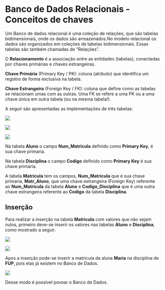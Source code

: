 # Banco de Dados Relacionais - Conceitos de chaves

Um Banco de dados relacional é uma coleção de relações, que são tabelas bidimensionais, onde os dados são armazenados.No modelo relacional os dados são organizados em coleções de tabelas bidimensionais. Essas tabelas são também chamadas de “Relações”.  

O **Relacionamento** é a associação entre as entidades (tabelas), conectadas por chaves primárias e chaves estrangeiras.  

**Chave Primária** (Primary Key / PK): coluna (atributo) que identifica um registro de forma exclusiva na tabela.  

**Chave Estrangeira** (Foreign Key / FK): coluna que define como as tabelas se relacionam umas com as outras. Uma FK se refere a uma PK ou a uma chave única em outra tabela (ou na mesma tabela!).  

A seguir são apresentadas as implementações de três tabelas:  

![](https://github.com/ciencia-de-dados-pratica/GEAM-basico/blob/master/2020/Bruno-Bacos-de-Dados-Relacionais-Conceitos-de-Chaves/Imagens/Imagem%201.png) 

![](https://github.com/ciencia-de-dados-pratica/GEAM-basico/blob/master/2020/Bruno-Bacos-de-Dados-Relacionais-Conceitos-de-Chaves/Imagens/Imagem%202.png) 

![](https://github.com/ciencia-de-dados-pratica/GEAM-basico/blob/master/2020/Bruno-Bacos-de-Dados-Relacionais-Conceitos-de-Chaves/Imagens/Imagem%203.png)    

Na tabela **Aluno** o campo **Num_Matricula** definido como **Primary Key**, é sua chave primaria.  

Na tabela **Disciplina** o campo **Codigo** definido como **Primary Key** é sua chave primaria.  

A tabela **Matricula** tem os campos, **Num_Matricula** que é sua chave primaria, **Matr_Aluno**, que uma chave estrangeira 
(Foreign Key) referente ao **Num_Matricula** da tabela **Aluno** e **Codigo_Disciplina** que é uma outra chave estrangeira 
referente ao **Codigo** da tabela **Disciplina**.  

## Inserção

Para realizar a inserção na tabela **Matricula** com valores que não sejam nulos, primeiro deve-se inserir os valores nas tabelas **Aluno** e **Disciplina**, como mostrado a seguir.  

![](https://github.com/ciencia-de-dados-pratica/GEAM-basico/blob/master/2020/Bruno-Bacos-de-Dados-Relacionais-Conceitos-de-Chaves/Imagens/Imagem%204.png)  

![](https://github.com/ciencia-de-dados-pratica/GEAM-basico/blob/master/2020/Bruno-Bacos-de-Dados-Relacionais-Conceitos-de-Chaves/Imagens/Imagem%205.png)  

Apos a inserção pode-se inserir a matricula da aluna **Maria** na disciplina de **FUP**, pois elas já existem no Banco de Dados.  

![](https://github.com/ciencia-de-dados-pratica/GEAM-basico/blob/master/2020/Bruno-Bacos-de-Dados-Relacionais-Conceitos-de-Chaves/Imagens/Imagem%206.png)  

Desse modo é possível povoar o Banco de Dados.
